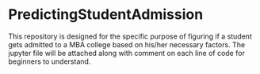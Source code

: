 # PredictingStudentAdmission


This repository is designed for the specific purpose of figuring if a student gets admitted to a MBA college based on his/her necessary factors.
The jupyter file will be attached along with comment on each line of code for beginners to understand.

